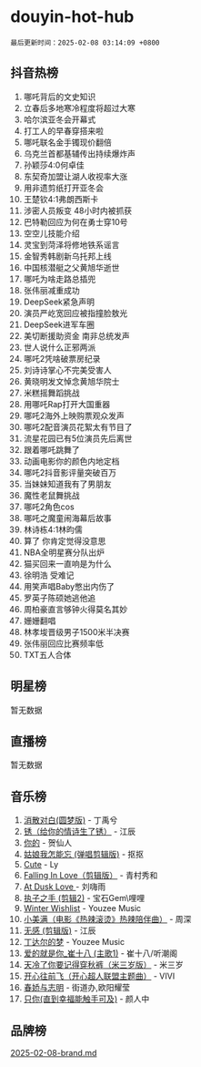 # douyin-hot-hub

`最后更新时间：2025-02-08 03:14:09 +0800`

## 抖音热榜

1. 哪吒背后的文史知识
1. 立春后多地寒冷程度将超过大寒
1. 哈尔滨亚冬会开幕式
1. 打工人的早春穿搭来啦
1. 哪吒联名金手镯现价翻倍
1. 乌克兰首都基辅传出持续爆炸声
1. 孙颖莎4:0何卓佳
1. 东契奇加盟让湖人收视率大涨
1. 用非遗剪纸打开亚冬会
1. 王楚钦4:1弗朗西斯卡
1. 涉密人员叛变 48小时内被抓获
1. 巴特勒回应为何在勇士穿10号
1. 空空儿技能介绍
1. 灵宝到菏泽将修地铁系谣言
1. 金智秀韩剧新乌托邦上线
1. 中国核潜艇之父黄旭华逝世
1. 哪吒为啥走路总插兜
1. 张伟丽减重成功
1. DeepSeek紧急声明
1. 演员严屹宽回应被指撞脸敖光
1. DeepSeek进军车圈
1. 美切断援助资金 南非总统发声
1. 世人说什么正邪两派
1. 哪吒2凭啥破票房纪录
1. 刘诗诗掌心不完美受害人
1. 黄晓明发文悼念黄旭华院士
1. 米糕摇舞蹈挑战
1. 用哪吒Rap打开大国重器
1. 哪吒2海外上映购票观众发声
1. 哪吒2配音演员花絮太有节目了
1. 流星花园已有5位演员先后离世
1. 跟着哪吒跳舞了
1. 动画电影你的颜色内地定档
1. 哪吒2抖音影评量突破百万
1. 当妹妹知道我有了男朋友
1. 魔性老鼠舞挑战
1. 哪吒2角色cos
1. 哪吒之魔童闹海幕后故事
1. 林诗栋4:1林昀儒
1. 算了 你肯定觉得没意思
1. NBA全明星赛分队出炉
1. 猫买回来一直响是为什么
1. 徐明浩 受难记
1. 用笑声唱Baby憋出内伤了
1. 罗英子陈硕她逃他追
1. 周柏豪直言够钟火得莫名其妙
1. 姗姗翻唱
1. 林孝埈晋级男子1500米半决赛
1. 张伟丽回应比赛频率低
1. TXT五人合体

## 明星榜

暂无数据

## 直播榜

暂无数据

## 音乐榜

1. [消散对白(圆梦版)](https://sf5-hl-cdn-tos.douyinstatic.com/obj/tos-cn-ve-2774/og4jB5I5IizzoZVAAAzWgBMAsMDWoArfwBOiFs) - 丁禹兮
1. [锈（给你的情诗生了锈）](https://sf5-hl-cdn-tos.douyinstatic.com/obj/tos-cn-ve-2774/o8a1PBtVqIYbPEGK6e5A4egedVMdm3fCIz6bbE) - 江辰
1. [你的](https://sf5-hl-cdn-tos.douyinstatic.com/obj/tos-cn-ve-2774/oYuIeKf42jB7sEV6B2upMdpYAgfrQWj0FeRegh) - 贺仙人
1. [姑娘我怎能忘 (弹唱剪辑版)](https://sf5-hl-cdn-tos.douyinstatic.com/obj/tos-cn-ve-2774/okamwrBGEMz6illuEofAsMV4yzF5tVWbBiA5AI) - 抠抠
1. [Cute](https://sf5-hl-cdn-tos.douyinstatic.com/obj/tos-cn-ve-2774/o4IbIzHWKAAB4wsS5qMBRiiAlEBGTpQRNfFvuo) - Ly
1. [Falling In Love（剪辑版）](https://sf5-hl-cdn-tos.douyinstatic.com/obj/tos-cn-ve-2774/o8ajpA8zzgBPahbBIO8AcKGBLJezFCRd1wfP9f) - 青村秀和
1. [ At Dusk  Love ](https://sf5-hl-cdn-tos.douyinstatic.com/obj/tos-cn-ve-2774/o8CrpCf5CaYgI4ZrtQgMQAFEfuGqNnRSDQAPBc) - 刘嗨雨
1. [执子之手 (剪辑2)](https://sf5-hl-cdn-tos.douyinstatic.com/obj/tos-cn-ve-2774/oUoZLQjCc31XzqsBnBQUNgeKtYPBcgbFDwtfcu) - 宝石Gem\哩哩
1. [Winter Wishlist](https://sf5-hl-cdn-tos.douyinstatic.com/obj/tos-cn-ve-2774/oIIgUOeamCFCVAzxN6MFRLIBlLGpUqQxeeHrLE) - Youzee Music
1. [小美满（电影《热辣滚烫》热辣陪伴曲）](https://sf5-hl-cdn-tos.douyinstatic.com/obj/tos-cn-ve-2774/o0GAn2lSgfZIDUgtevCGDQYnFg4CwnrBaxbTZL) - 周深
1. [无感 (剪辑版)](https://sf5-hl-cdn-tos.douyinstatic.com/obj/tos-cn-ve-2774/o0eIsUzJBDlQaQFC5OFlgbMEZC1TFYBftOBn6p) - 江辰
1. [丁达尔的梦](https://sf5-hl-cdn-tos.douyinstatic.com/obj/tos-cn-ve-2774/oMU3WirUZBVQkAC9ccG5P2IQirziZM2RTInUY) - Youzee Music
1. [爱的就是你_崔十八 (主歌1)](https://sf5-hl-cdn-tos.douyinstatic.com/obj/tos-cn-ve-2774/oI5BO5DhFZ6UTcNCnZaOCBLtZ7WIMQGfgnXf5E) - 崔十八/听潮阁
1. [天冷了你要记得穿秋裤（米三岁版）](https://sf5-hl-cdn-tos.douyinstatic.com/obj/tos-cn-ve-2774/oQlIwVIDWiZ6BQilAorS7MA0AgCkQDvcZAdm1) - 米三岁
1. [开心往前飞（开心超人联盟主题曲）](https://sf6-cdn-tos.douyinstatic.com/obj/tos-cn-ve-2774/9d8fb7c82cf1421fb93a9fe925275e0a) - VIVI
1. [春娇与志明](https://sf5-hl-cdn-tos.douyinstatic.com/obj/tos-cn-ve-2774/e530d8fceb7044b39707d7f9ff54add1) - 街道办,欧阳耀莹
1. [只你(直到幸福能触手可及)](https://sf5-hl-cdn-tos.douyinstatic.com/obj/tos-cn-ve-2774/o0lBkRDzFTeaVSUz3ZZSCBVtZ5DIMQGfgmEAuE) - 颜人中

## 品牌榜

[2025-02-08-brand.md](2025-02-08-brand.md)
